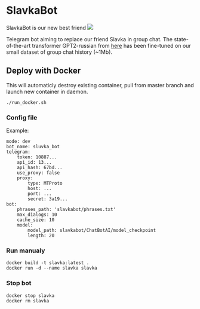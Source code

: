 # SlavkaBot
SlavkaBot is our new best friend ![](https://static-cdn.jtvnw.net/emoticons/v1/86/1.0)

Telegram bot aiming to replace our friend Slavka in group chat. The state-of-the-art transformer GPT2-russian from [here](https://github.com/mgrankin/ru_transformers) has been fine-tuned on our small dataset of group chat history (~1Mb).


## Deploy with Docker

This will automaticly destroy existing container, pull from master branch and launch new container in daemon.

```
./run_docker.sh
```

### Config file

Example:

```
mode: dev
bot_name: sluvka_bot
telegram:
    token: 10887...
    api_id: 13...
    api_hash: 67bd...
    use_proxy: false
    proxy:
        type: MTProto
        host: ...
        port: ...
        secret: 3a19...
bot:
    phrases_path: 'slavkabot/phrases.txt'
    max_dialogs: 10
    cache_size: 10
    model:
        model_path: slavkabot/ChatBotAI/model_checkpoint
        length: 20
```

### Run manualy

```
docker build -t slavka:latest .
docker run -d --name slavka slavka
```

### Stop bot

```
docker stop slavka
docker rm slavka
```